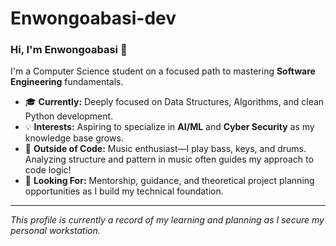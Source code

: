 # Enwongoabasi-dev
### Hi, I'm Enwongoabasi 👋

I'm a Computer Science student on a focused path to mastering **Software Engineering** fundamentals.

- 🎓 **Currently:** Deeply focused on Data Structures, Algorithms, and clean Python development.
- 💡 **Interests:** Aspiring to specialize in **AI/ML** and **Cyber Security** as my knowledge base grows.
- 🎸 **Outside of Code:** Music enthusiast—I play bass, keys, and drums. Analyzing structure and pattern in music often guides my approach to code logic!
- 🤝 **Looking For:** Mentorship, guidance, and theoretical project planning opportunities as I build my technical foundation.

---

*This profile is currently a record of my learning and planning as I secure my personal workstation.*
